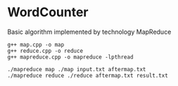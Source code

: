 # WordCounter
Basic algorithm implemented by technology MapReduce

```
g++ map.cpp -o map
g++ reduce.cpp -o reduce
g++ mapreduce.cpp -o mapreduce -lpthread

./mapreduce map ./map input.txt aftermap.txt
./mapreduce reduce ./reduce aftermap.txt result.txt
```
